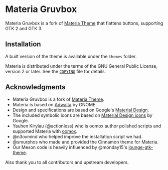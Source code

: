 # Materia Gruvbox

Materia Gruvbox is a fork of [Materia Theme](https://github.com/nana-4/materia-theme) that flattens buttons, supporting GTK 2 and GTK 3.

## Installation

A built version of the theme is available under the `themes` folder.

Materia is distributed under the terms of the GNU General Public License, version 2 or later. See the [`COPYING`](COPYING) file for details.

## Acknowledgments

- Materia Gruvbox is a fork of [Materia Theme](https://github.com/nana-4/materia-theme).
- Materia is based on [Adwaita](HACKING.md#upstream-theme-sources) by GNOME.
- Design and specifications are based on Google's [Material Design](https://material.io).
- The included symbolic icons are based on [Material Design icons](https://github.com/google/material-design-icons) by Google.
- Yauhen Kirylau (@actionless) who is oomox author polished scripts and supported Materia with [oomox](https://github.com/themix-project/oomox).
- @n3oxmind who helped improve the installation script we had.
- @smurphos who made and provided the Cinnamon theme for Materia.
- Our Meson code is heavily influenced by @monday15's [lounge-gtk-theme](https://github.com/monday15/lounge-gtk-theme).

Also thank you to all contributors and upstream developers.
